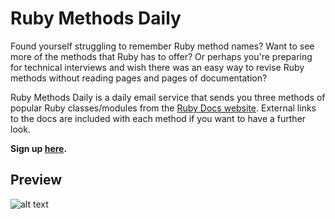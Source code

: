Ruby Methods Daily
==================
Found yourself struggling to remember Ruby method names? Want to see more of the methods that Ruby has to offer? Or perhaps you're preparing for technical interviews and wish there was an easy way to revise Ruby methods without reading pages and pages of documentation?

Ruby Methods Daily is a daily email service that sends you three methods of popular Ruby classes/modules from the [Ruby Docs website](http://ruby-doc.org). External links to the docs are included with each method if you want to have a further look.

**Sign up [here](http://eepurl.com/A7Ozb).**

## Preview

![alt text](https://www.filepicker.io/api/file/RvaOHYHeTeKZMSbgOw3P "Ruby Methods Daily preview")
